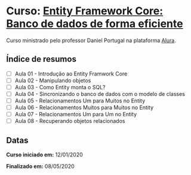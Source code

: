 # Curso: [Entity Framework Core: Banco de dados de forma eficiente](https://cursos.alura.com.br/course/entity-framework-core)

Curso ministrado pelo professor Daniel Portugal na plataforma [Alura](https://cursos.alura.com.br/dashboard).

## Índice de resumos

- [ ] Aula 01 - Introdução ao Entity Framwork Core
- [ ] Aula 02 - Manipulando objetos
- [ ] Aula 03 - Como Entity monta o SQL?
- [ ] Aula 04 - Sincronizando o banco de dados com o modelo de classes
- [ ] Aula 05 - Relacionamentos Um para Muitos no Entity
- [ ] Aula 06 - Relacionamentos Muitos para Muitos no Entity
- [ ] Aula 07 - Relacionamentos Um para Um no Entity
- [ ] Aula 08 - Recuperando objetos relacionados

## Datas

**Curso iniciado em:** 12/01/2020

**Finalizado em:** 08/05/2020


